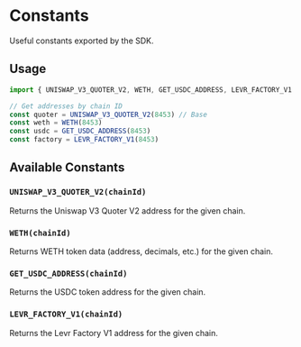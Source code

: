 # Constants

Useful constants exported by the SDK.

## Usage

```typescript
import { UNISWAP_V3_QUOTER_V2, WETH, GET_USDC_ADDRESS, LEVR_FACTORY_V1 } from 'levr-sdk'

// Get addresses by chain ID
const quoter = UNISWAP_V3_QUOTER_V2(8453) // Base
const weth = WETH(8453)
const usdc = GET_USDC_ADDRESS(8453)
const factory = LEVR_FACTORY_V1(8453)
```

## Available Constants

### `UNISWAP_V3_QUOTER_V2(chainId)`

Returns the Uniswap V3 Quoter V2 address for the given chain.

### `WETH(chainId)`

Returns WETH token data (address, decimals, etc.) for the given chain.

### `GET_USDC_ADDRESS(chainId)`

Returns the USDC token address for the given chain.

### `LEVR_FACTORY_V1(chainId)`

Returns the Levr Factory V1 address for the given chain.
